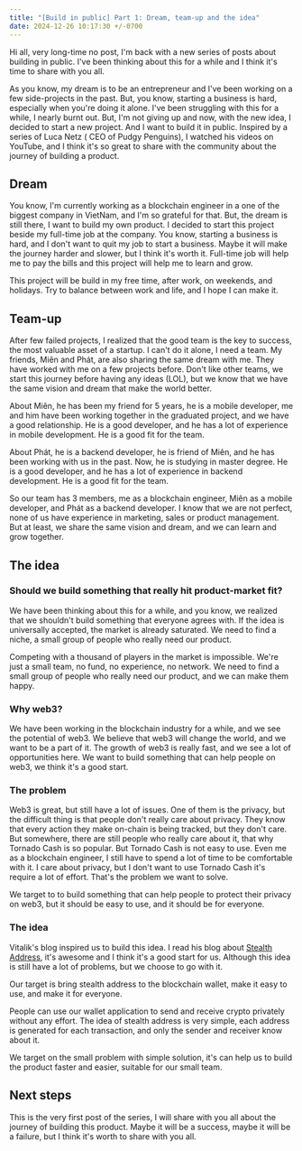 ```yaml
---
title: "[Build in public] Part 1: Dream, team-up and the idea"
date: 2024-12-26 10:17:30 +/-0700
---
```


Hi all, very long-time no post, I'm back with a new series of posts about building in public. I've been thinking about this for a while and I think it's time to share with you all.

As you know, my dream is to be an entrepreneur and I've been working on a few side-projects in the past. But, you know, starting a business is hard, especially when you're doing it alone. I've been struggling with this for a while, I nearly burnt out. But, I'm not giving up and now, with the new idea, I decided to start a new project. And I want to build it in public. Inspired by a series of Luca Netz ( CEO of Pudgy Penguins), I watched his videos on YouTube, and I think it's so great to share with the community about the journey of building a product.

## Dream
You know, I'm currently working as a blockchain engineer in a one of the biggest company in VietNam, and I'm so grateful for that. But, the dream is still there, I want to build my own product. I decided to start this project beside my full-time job at the company. You know, starting a business is hard, and I don't want to quit my job to start a business. Maybe it will make the journey harder and slower, but I think it's worth it. Full-time job will help me to pay the bills and this project will help me to learn and grow.

This project will be build in my free time, after work, on weekends, and holidays. Try to balance between work and life, and I hope I can make it.

## Team-up
After few failed projects, I realized that the good team is the key to success, the most valuable asset of a startup. I can't do it alone, I need a team. My friends, Miên and Phát, are also sharing the same dream with me. They have worked with me on a few projects before. Don't like other teams, we start this journey before having any ideas (LOL), but we know that we have the same vision and dream that make the world better.

About Miên, he has been my friend for 5 years, he is a mobile developer, me and him have been working together in the graduated project, and we have a good relationship. He is a good developer, and he has a lot of experience in mobile development. He is a good fit for the team.

About Phát, he is a backend developer, he is friend of Miên, and he has been working with us in the past. Now, he is studying in master degree. He is a good developer, and he has a lot of experience in backend development. He is a good fit for the team.

So our team has 3 members, me as a blockchain engineer, Miên as a mobile developer, and Phát as a backend developer. I know that we are not perfect, none of us have experience in marketing, sales or product management. But at least, we share the same vision and dream, and we can learn and grow together.

## The idea
### Should we build something that really hit product-market fit?
We have been thinking about this for a while, and you know, we realized that we shouldn't build something that everyone agrees with. If the idea is universally accepted, the market is already saturated. We need to find a niche, a small group of people who really need our product. 

Competing with a thousand of players in the market is impossible. We're just a small team, no fund, no experience, no network. We need to find a small group of people who really need our product, and we can make them happy.

### Why web3?
We have been working in the blockchain industry for a while, and we see the potential of web3. We believe that web3 will change the world, and we want to be a part of it. The growth of web3 is really fast, and we see a lot of opportunities here. We want to build something that can help people on web3, we think it's a good start.

### The problem
Web3 is great, but still have a lot of issues. One of them is the privacy, but the difficult thing is that people don't really care about privacy. They know that every action they make on-chain is being tracked, but they don't care. But somewhere, there are still people who really care about it, that why Tornado Cash is so popular. But Tornado Cash is not easy to use. Even me as a blockchain engineer, I still have to spend a lot of time to be comfortable with it. I care about privacy, but I don't want to use Tornado Cash it's require a lot of effort. That's the problem we want to solve.

We target to to build something that can help people to protect their privacy on web3, but it should be easy to use, and it should be for everyone.

### The idea
Vitalik's blog inspired us to build this idea. I read his blog about [Stealth Address](https://vitalik.eth.limo/general/2023/01/20/stealth.html), it's awesome and I think it's a good start for us. Although this idea is still have a lot of problems, but we choose to go with it. 

Our target is bring stealth address to the blockchain wallet, make it easy to use, and make it for everyone. 

People can use our wallet application to send and receive crypto privately without any effort. The idea of stealth address is very simple, each address is generated for each transaction, and only the sender and receiver know about it.

We target on the small problem with simple solution, it's can help us to build the product faster and easier, suitable for our small team.

## Next steps
This is the very first post of the series, I will share with you all about the journey of building this product. Maybe it will be a success, maybe it will be a failure, but I think it's worth to share with you all. 